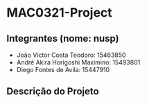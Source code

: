 # MAC0321-Project
## Integrantes (nome: nusp)
- João Victor Costa Teodoro: 15463850
- André Akira Horigoshi Maximino: 15493801
- Diego Fontes de Avila: 15447910

## Descrição do Projeto
